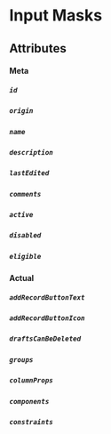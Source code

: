 # Input Masks

## Attributes

#### Meta

##### `id`

##### `origin`

##### `name`

##### `description`

##### `lastEdited`

##### `comments`

##### `active`

##### `disabled`

##### `eligible`

#### Actual

##### `addRecordButtonText`

##### `addRecordButtonIcon`

##### `draftsCanBeDeleted`

##### `groups`

##### `columnProps`

##### `components`

##### `constraints`
